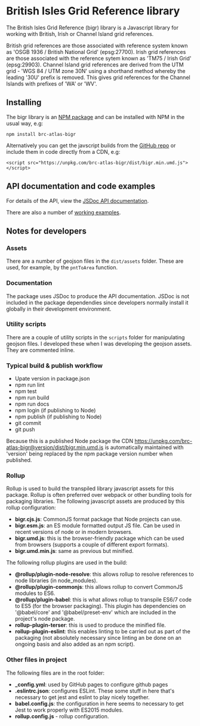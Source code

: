 # British Isles Grid Reference library
The British Isles Grid Reference (bigr) library is a Javascript library for
working with British, Irish or Channel Island grid references. 

British grid references are those associated with reference system
known as 'OSGB 1936 / British National Grid' (epsg:27700). Irish grid references are
those associated with the reference sytem known as 'TM75 / Irish Grid' (epsg:29903).
Channel Island grid references are derived from the UTM grid - 'WGS 84 / UTM zone 30N'
using a shorthand method whereby the leading '30U' prefix is removed. This gives
grid references for the Channel Islands with prefixes of 'WA' or 'WV'.

## Installing
The bigr library is an [NPM package](https://www.npmjs.com/package/brc-atlas-bigr) and
can be installed with NPM in the usual way, e.g:
```
npm install brc-atlas-bigr
```
Alternatively you can get the javscript builds from 
the [GitHub repo](https://github.com/BiologicalRecordsCentre/brc-atlas-bigr/tree/master/dist)
or include them in code directly from a CDN, e.g:
```
<script src="https://unpkg.com/brc-atlas-bigr/dist/bigr.min.umd.js"></script>
```

## API documentation and code examples
For details of the API, view the [JSDoc API documentation](https://biologicalrecordscentre.github.io/brc-atlas-bigr/api/).

There are also a number of [working examples](https://biologicalrecordscentre.github.io/brc-atlas-bigr/).

## Notes for developers
### Assets
There are a number of geojson files in the `dist/assets` folder. These are used, for example, by the `pntToArea` function.
### Documentation
The package uses JSDoc to produce the API documentation. JSDoc is not included in the package dependendies since developers normally install it globally in their development environment.
### Utility scripts
There are a couple of utility scripts in the `scripts` folder for manipulating geojson files. I developed these when I was developing the geojson assets. They are commented inline.
### Typical build & publish workflow
- Upate version in package.json
- npm run lint
- npm test
- npm run build
- npm run docs
- npm login (if publishing to Node)
- npm publish (if publishing to Node)
- git commit
- git push

Because this is a published Node package the CDN https://unpkg.com/brc-atlas-bigr@version/dist/bigr.min.umd.js is automatically maintained with 'version' being replaced by the npm package version number when published.
### Rollup
Rollup is used to build the transpiled library javascript assets for this package. Rollup is often preferred over webpack or other bundling tools for packaging libraries. The following javascript assets are produced by this rollup configuration:

- **bigr.cjs.js**: CommonJS format package that Node projects can use. 
- **bigr.esm.js**: an ES module formatted output JS file. Can be used in recent versions of node or in modern browsers. 
- **bigr.umd.js**: this is the browser-friendly package which can be used from browsers (supports a couple of different export formats). 
- **bigr.umd.min.js**: same as previous but minified.

The following rollup plugins are used in the build:

- **@rollup/plugin-node-resolve**: this allows rollup to resolve references to node libraries (in node_modules).
- **@rollup/plugin-commonjs**: this allows rollup to convert CommonJS modules to ES6.
- **@rollup/plugin-babel**: this is what allows rollup to transpile ES6/7 code to ES5 (for the browser packaging). This plugin has dependencies on '@babel/core' and '@babel/preset-env' which are included in the project's node package.
- **rollup-plugin-terser**: this is used to produce the minified file.
- **rollup-plugin-eslint**: this enables linting to be carried out as part of the packaging (not absolutely necessary since linting an be done on an ongoing basis and also added as an npm script).

### Other files in project
The following files are in the root folder: 

- **_config.yml**: used by GitHub pages to configure github pages 
- **.eslintrc.json**: configures ESLint. These some stuff in here that's necessary to get jest and eslint to play nicely together. 
- **babel.config.js**: the configuration in here seems to necessary to get Jest to work properly with ES2015 modules. 
- **rollup.config.js** - rollup configuration. 

